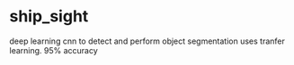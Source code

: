 # ship_sight
deep learning cnn to detect and perform object segmentation
uses tranfer learning. 95% accuracy
